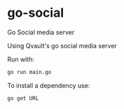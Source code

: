# go-social
 Go Social media server

Using Qvault's go social media server

Run with:

```bash
go run main.go
```

To install a dependency use:

```bash
go get URL
```